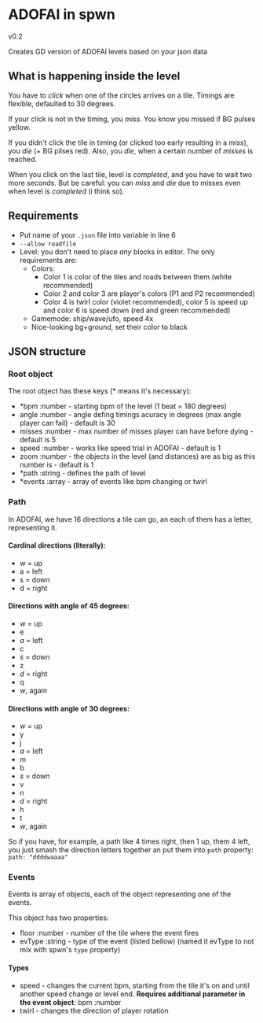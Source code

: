 # ADOFAI in spwn
v0.2

Creates GD version of ADOFAI levels based on your json data

## What is happening inside the level

You have to *click* when one of the circles arrives on a tile. Timings are flexible, defaulted to 30 degrees.

If your click is not in the timing, you *miss*. You know you missed if BG pulses yellow.

If you didn't click the tile in timing (or clicked too early resulting in a *miss*), you *die* (+ BG pilses red). Also, you *die*, when a certain number of *misses* is reached.

When you click on the last tile, level is *completed*, and you have to wait two more seconds. But be careful: you can *miss* and *die* due to misses even when level is *completed* (i think so).

## Requirements

* Put name of your `.json` file into variable in line 6
* `--allow readfile`
* Level: you don't need to place *any* blocks in editor. The only requirements are:
	* Colors:
		* Color 1 is color of the tiles and roads between them (white recommended)
		* Color 2 and color 3 are player's colors (P1 and P2 recommended)
		* Color 4 is twirl color (violet recommended), color 5 is speed up and color 6 is speed down (red and green recommended)
	* Gamemode: ship/wave/ufo, speed 4x
	* Nice-looking bg+ground, set their color to black

## JSON structure

### Root object

The root object has these keys (\* means it's necessary):
* \*bpm :number - starting bpm of the level (1 beat = 180 degrees)
* angle :number - angle defing timings acuracy in degrees (max angle player can fail) - default is 30
* misses :number - max number of misses player can have before dying - default is 5
* speed :number - works like speed trial in ADOFAI - default is 1
* zoom :number - the objects in the level (and distances) are as big as this number is - default is 1
* \*path :string - defines the path of level
* \*events :array - array of events like bpm changing or twirl

### Path

In ADOFAI, we have 16 directions a tile can go, an each of them has a letter, representing it.

#### Cardinal directions (literally):
* w = up
* a = left
* s = down
* d = right

#### Directions with angle of 45 degrees:
* *w* = up
* e
* *a* = left
* c
* *s* = down
* z
* *d* = right
* q
* *w*, again

#### Directions with angle of 30 degrees:
* *w* = up
* y
* j
* *a* = left
* m
* b
* *s* = down
* v
* n
* *d* = right
* h
* t
* *w*, again

So if you have, for example, a path like 4 times right, then 1 up, them 4 left, you just smash the direction letters together an put them into `path` property:
`path: "ddddwaaaa"`

### Events
Events is array of objects, each of the object representing one of the events.

This object has two properties:
* floor :number - number of the tile where the event fires
* evType :string - type of the event (listed bellow) (named it evType to not mix with spwn's `type` property)

#### Types
* speed - changes the current bpm, starting from the tile it's on and until another speed change or level end. **Requires additional parameter in the event object**: bpm :number
* twirl - changes the direction of player rotation
